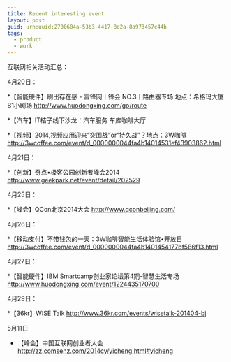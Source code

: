```yaml
---
title: Recent interesting event
layout: post
guid: urn:uuid:2700684a-53b3-4417-8e2a-8a973457c44b
tags:
  - product
  - work
---
```



互联网相关活动汇总：

4月20日：

*【智能硬件】刷出存在感 - 雷锋网丨锋会 NO.3丨路由器专场 地点：希格玛大厦B1小剧场 http://www.huodongxing.com/go/route

*【汽车】IT桔子线下沙龙：汽车服务 车库咖啡大厅

*【视频】2014,视频应用迎来“突围战”or“持久战”？地点：3W咖啡 http://3wcoffee.com/event/d_0000000044fa4b14014531ef43903862.html

4月21日：

*【创新】奇点•极客公园创新者峰会2014 http://www.geekpark.net/event/detail/202529

4月25日：

*【峰会】QCon北京2014大会 http://www.qconbeijing.com/

4月26日：

*【移动支付】不带钱包的一天：3W咖啡智能生活体验馆•开放日 http://3wcoffee.com/event/d_0000000044fa4b1401454177bf586f13.html

4月27日：

*【智能硬件】IBM Smartcamp创业家论坛第4期-智慧生活专场 http://www.huodongxing.com/event/1224435170700

4月29日：

*【36kr】WISE Talk http://www.36kr.com/events/wisetalk-201404-bj

5月11日
* 【峰会】中国互联网创业者大会 http://zz.comsenz.com/2014cy/yicheng.html#yicheng
